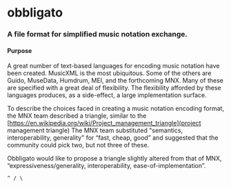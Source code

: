# obbligato
### A file format for simplified music notation exchange.

#### Purpose

A great number of text-based languages for encoding music notation have been created.  MusicXML is the most ubiquitous.  Some of the others are Guido, MuseData, Humdrum, MEI, and the forthcoming MNX.  Many of these are specified with a great deal of flexibility.  The flexibility afforded by these languages produces, as a side-effect, a large implementation surface.To describe the choices faced in creating a music notation encoding format, the MNX team described a triangle, similar to the [https://en.wikipedia.org/wiki/Project_management_triangle](project management triangle)  The MNX team substituted "semantics, interoperability, generality" for “fast, cheap, good” and suggested that the community could pick two, but not three of these.Obbligato would like to propose a triangle slightly altered from that of MNX, “expressiveness/generality, interoperability, ease-of-implementation”.` ^
/ \
` 